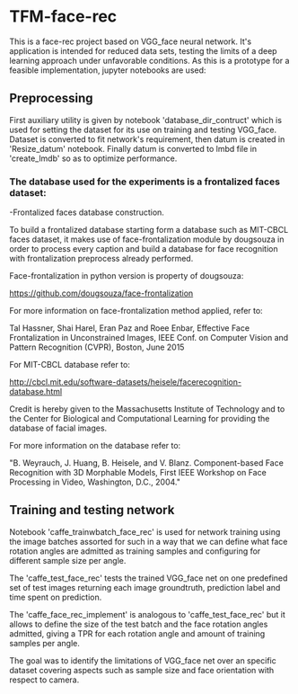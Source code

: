 # TFM-face-rec

This is a face-rec project based on VGG_face neural network. It's application is intended for reduced data sets, testing the limits of a deep learning approach under unfavorable conditions. As this is a prototype for a feasible implementation, jupyter notebooks are used:

## Preprocessing

First auxiliary utility is given by notebook 'database_dir_contruct' which is used for setting the dataset for its use on training and testing VGG_face. Dataset is converted to fit network's requirement, then datum is created in 'Resize_datum' notebook. Finally datum is converted to lmbd file in 'create_lmdb' so as to optimize performance.

### The database used for the experiments is a frontalized faces dataset:

-Frontalized faces database construction.

To build a frontalized database starting form a database such as MIT-CBCL faces dataset, it makes use of face-frontalization module by dougsouza in order to process every caption and build a database for face recognition with frontalization preprocess already performed.

Face-frontalization in python version is property of dougsouza:

https://github.com/dougsouza/face-frontalization

For more information on face-frontalization method applied, refer to:

Tal Hassner, Shai Harel, Eran Paz and Roee Enbar, Effective Face Frontalization in Unconstrained Images, IEEE Conf. on Computer Vision and Pattern Recognition (CVPR), Boston, June 2015 


For MIT-CBCL database refer to:

http://cbcl.mit.edu/software-datasets/heisele/facerecognition-database.html

Credit is hereby given to the Massachusetts Institute of Technology and to the Center for Biological and Computational Learning for providing the database of facial images. 

For more information on the database refer to: 

"B. Weyrauch, J. Huang, B. Heisele, and V. Blanz. Component-based Face Recognition with 3D Morphable Models, First IEEE Workshop on Face Processing in Video, Washington, D.C., 2004."


## Training and testing network

Notebook 'caffe_trainwbatch_face_rec' is used for network training using the image batches assorted for such in a way that we can define what face rotation angles are admitted as training samples and configuring for different sample size per angle.

The 'caffe_test_face_rec' tests the trained VGG_face net on one predefined set of test images returning each image groundtruth, prediction label and time spent on prediction.

The 'caffe_face_rec_implement' is analogous to 'caffe_test_face_rec' but it allows to define the size of the test batch and the face rotation angles admitted, giving a TPR for each rotation angle and amount of training samples per angle.

The goal was to identify the limitations of VGG_face net over an specific dataset covering aspects such as sample size and face orientation with respect to camera.


